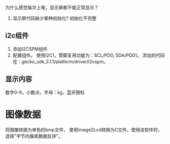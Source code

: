 为什么感觉每次上电，显示屏都不能正常显示？
1. 显示屏代码缺少某种初始化? 初始化不完整


## i2c组件
1. 添加I2CSPM组件
2. 配置组件。
使用I2C1，管脚复用功能为：SCL/PD0, SDA/PD01。
添加的代码在：gecko_sdk_3.1.1/platform/driver/i2cspm。


## 显示内容
数字0-9，小数点，字母：kg，蓝牙图标


# 图像数据
将图像转换为单色的bmp文件，
使用image2Lcd转换为C文件。使用该软件时，选择"字节内像素数据反序"。
